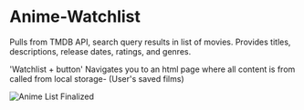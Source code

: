 # Anime-Watchlist
Pulls from TMDB API,
search query results in list of movies.
Provides titles, descriptions, release dates, ratings, and genres.

'Watchlist + button' Navigates you to an html page where all content is from called from local storage- (User's saved films)


![Anime List Finalized](https://user-images.githubusercontent.com/85206896/175054368-09c44571-1f09-42e6-ba26-16c366af5445.PNG)
